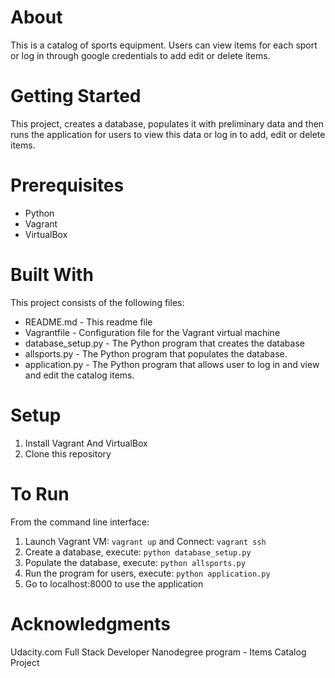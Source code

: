 # About
This is a catalog of sports equipment. Users can view items for each sport or log in through google credentials to add edit or delete items.

# Getting Started
This project, creates a database, populates it with preliminary data and then runs the application for users to view this data or log in to add, edit or delete items.

# Prerequisites
- Python
- Vagrant
- VirtualBox

# Built With
This project consists of the following files:
- README.md - This readme file
- Vagrantfile - Configuration file for the Vagrant virtual machine
- database_setup.py - The Python program that creates the database
- allsports.py - The Python program that populates the database.
- application.py - The Python program that allows user to log in and view and edit the catalog items.

# Setup
1. Install Vagrant And VirtualBox
2. Clone this repository

# To Run
From the command line interface:
1. Launch Vagrant VM: `vagrant up` and Connect: `vagrant ssh`
2. Create a database, execute: `python database_setup.py`
3. Populate the database, execute: `python allsports.py`
4. Run the program for users, execute: `python application.py`
5. Go to localhost:8000 to use the application

# Acknowledgments
Udacity.com Full Stack Developer Nanodegree program - Items Catalog Project
